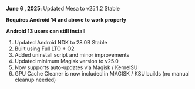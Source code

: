 **June 6 , 2025**: Updated Mesa to v25.1.2 Stable  

**Requires Android 14 and above to work properly**  

**Android 13 users can still install**

1. Updated Android NDK to 28.0B Stable 
2. Built using Full LTO + O2
3. Added uninstall script and minor improvements  
4. Updated minimum Magisk version to v25.0  
5. Now supports auto-updates via Magisk / KernelSU  
6. GPU Cache Cleaner is now included in MAGISK / KSU builds (no manual cleanup needed)  

